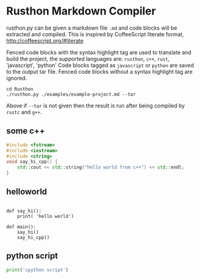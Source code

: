 Rusthon Markdown Compiler
=========================
rusthon.py can be given a markdown file `.md` and code blocks will be extracted and compiled.
This is inspired by CoffeeScript literate format, http://coffeescript.org/#literate

Fenced code blocks with the syntax highlight tag are used to translate and build the project,
the supported languages are: `rusthon`, `c++`, `rust`, 'javascript', 'python'
Code blocks tagged as `javascript` or `python` are saved to the output tar file.
Fenced code blocks without a syntax highlight tag are ignored.

```
cd Rusthon
./rusthon.py ./examples/example-project.md --tar
```
Above if `--tar` is not given then the result is run after being compiled by `rustc` and `g++`.

some c++
--------
```c++
#include <fstream>
#include <iostream>
#include <string>
void say_hi_cpp() {
	std::cout << std::string("hello world from c++") << std::endl;
}

```

helloworld
----------
```rusthon

def say_hi():
	print( 'hello world')

def main():
	say_hi()
	say_hi_cpp()

```

python script
-------------
```python
print('cpython script')
```